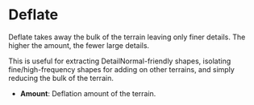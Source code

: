 # Deflate

Deflate takes away the bulk of the terrain leaving only finer details. The higher the amount, the fewer large details.

This is useful for extracting DetailNormal-friendly shapes, isolating fine/high-frequency shapes for adding on other terrains, and simply reducing the bulk of the terrain.



* **Amount**: Deflation amount of the terrain.
